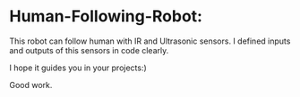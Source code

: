 # Human-Following-Robot: 
This robot can follow human with IR and Ultrasonic sensors. I defined inputs and outputs of this sensors in code clearly. 

I hope it guides you in your projects:)

Good work.
